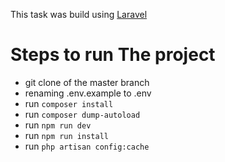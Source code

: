 This task was build using [Laravel](https://laravel.com/docs/7.x)

# Steps to run The project

- git clone of the master branch
- renaming .env.example to .env
- run `composer install`
- run `composer dump-autoload`
- run `npm run dev`
- run `npm run install`
- run `php artisan config:cache`
